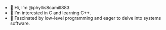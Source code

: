 - 👋 Hi, I’m @phyllis8camill883
- 👀 I’m interested in C and learning C++.
- 💞️ Fascinated by low-level programming and eager to delve into systems software.

